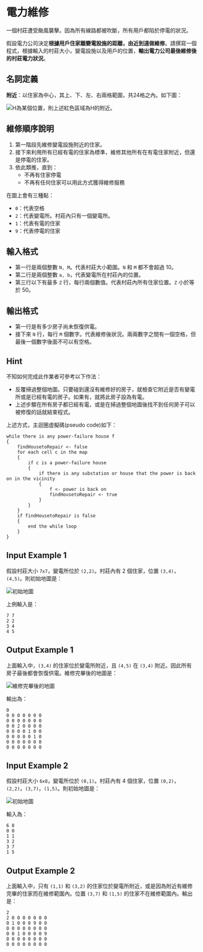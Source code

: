 # 電力維修

一個村莊遭受颱風襲擊。因為所有線路都被吹斷，所有用戶都陷於停電的狀況。

假設電力公司決定**根據用戶住家離變電設施的距離，由近到遠做維修**。請撰寫一個程式，根據輸入的村莊大小，變電設施以及用戶的位置，**輸出電力公司最後維修後的村莊電力狀況**。

## 名詞定義

**附近**：以住家為中心，其上、下、左、右兩格範圍，共24格之內。如下圖：

![H為某個位置，則上述紅色區域為H的附近。](/img/img1.jpg)

## 維修順序說明

1. 第一階段先維修變電設施附近的住家。
2. 接下來利用所有已經有電的住家為標準，維修其他所有在有電住家附近，但還是停電的住家。
3. 依此類推，直到：
   - 不再有住家停電
   - 不再有任何住家可以用此方式獲得維修服務

在圖上會有三種點：

- `0`：代表空格
- `2`：代表變電所。村莊內只有一個變電所。
- `1`：代表有電的住家
- `9`：代表停電的住家

## 輸入格式

- 第一行是兩個整數 `N, M`。代表村莊大小範圍。`N` 和 `M` 都不會超過 10。
- 第二行是兩個整數 `a, b`，代表變電所在村莊內的位置。
- 第三行以下有最多 `Z` 行，每行兩個數值。代表村莊內所有住家位置。`Z` 小於等於 50。

## 輸出格式

- 第一行是有多少房子尚未恢復供電。
- 接下來 `N` 行，每行 `M` 個數字。代表維修後狀況。兩兩數字之間有一個空格，但最後一個數字後面不可以有空格。

## Hint

不知如何完成此作業者可參考以下作法：

- 反覆掃過整個地圖。只要碰到還沒有維修好的房子，就檢查它附近是否有變電所或是已經有電的房子。如果有，就將此房子設為有電。
- 上述步驟在所有房子都已經有電，或是在掃過整個地圖後找不到任何房子可以被修復的話就結束程式。

上述方式，主迴圈虛擬碼(pseudo code)如下：

```plaintext
while there is any power-failure house f
{
    findHousetoRepair <- false
    for each cell c in the map
    {
        if c is a power-failure house
        {
            if there is any substation or house that the power is back on in the vicinity
            {
                f <- power is back on
                findHousetoRepair <- true
            }
        }
    }
    if findHousetoRepair is false
    {
        end the while loop
    }
}
```

## Input Example 1

假設村莊大小 `7x7`，變電所位於 `(2,2)`。村莊內有 2 個住家，位置 `(3,4)`，`(4,5)`。則初始地圖是：

![初始地圖](/img/img2.jpg)

上例輸入是：

```plaintext
7 7
2 2
3 4
4 5
```

## Output Example 1

上面輸入中，`(3,4)` 的住家位於變電所附近，且 `(4,5)` 在 `(3,4)` 附近。因此所有房子最後都會恢復供電。維修完畢後的地圖是：

![維修完畢後的地圖](/img/img4.jpg)

輸出為：

```plaintext
0
0 0 0 0 0 0 0
0 0 0 0 0 0 0
0 0 2 0 0 0 0
0 0 0 0 1 0 0
0 0 0 0 0 1 0
0 0 0 0 0 0 0
0 0 0 0 0 0 0
```

## Input Example 2

假設村莊大小 `6x8`，變電所位於 `(0,1)`。村莊內有 4 個住家，位置 `(0,2)`，`(2,2)`，`(3,7)`，`(1,5)`。則初始地圖是：

![初始地圖](/img/img44.jpg)

輸入為：

```plaintext
6 8
0 0
1 1
3 2
3 7
1 5
```

## Output Example 2

上面輸入中，只有 `(1,1)` 和 `(3,2)` 的住家位於變電所附近，或是因為附近有維修完畢的住家而在維修範圍內。位置 `(3,7)` 和 `(1,5)` 的住家不在維修範圍內。輸出是：

```plaintext
2
2 0 0 0 0 0 0 0
0 1 0 0 0 9 0 0
0 0 0 0 0 0 0 0
0 0 1 0 0 0 0 9
0 0 0 0 0 0 0 0
0 0 0 0 0 0 0 0
```
```
